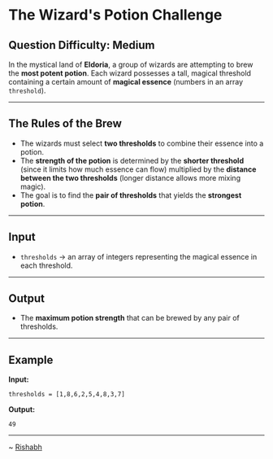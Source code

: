 # The Wizard's Potion Challenge

## Question Difficulty: Medium


In the mystical land of **Eldoria**, a group of wizards are attempting to brew the **most potent potion**. Each wizard possesses a tall, magical threshold containing a certain amount of **magical essence** (numbers in an array `threshold`).

---

## The Rules of the Brew

* The wizards must select **two thresholds** to combine their essence into a potion.
* The **strength of the potion** is determined by the **shorter threshold** (since it limits how much essence can flow) multiplied by the **distance between the two thresholds** (longer distance allows more mixing magic).
* The goal is to find the **pair of thresholds** that yields the **strongest potion**.



---

## Input

* `thresholds` → an array of integers representing the magical essence in each threshold.

---

## Output

* The **maximum potion strength** that can be brewed by any pair of thresholds.

---

## Example

**Input:**

```
thresholds = [1,8,6,2,5,4,8,3,7]
```


**Output:**

```
49
```

---
~ <a href=https://github.com/r1shu-R> Rishabh </a>
